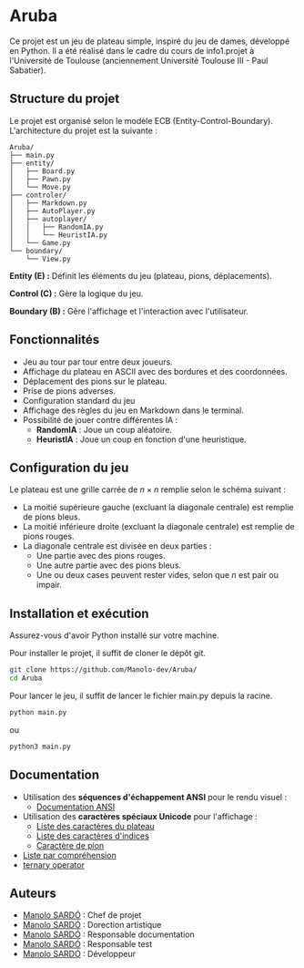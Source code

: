 # Aruba

Ce projet est un jeu de plateau simple, inspiré du jeu de dames, développé en Python. Il a été réalisé dans le cadre du cours de info1.projet à l'Université de Toulouse (anciennement Université Toulouse III - Paul Sabatier).

## Structure du projet

Le projet est organisé selon le modèle ECB (Entity-Control-Boundary). L'architecture du projet est la suivante :

```
Aruba/
├── main.py
├── entity/
│   ├── Board.py
│   ├── Pawn.py
│   └── Move.py
├── controler/
│   ├── Markdown.py
│   ├── AutoPlayer.py
│   ├── autoplayer/
│   │   ├── RandomIA.py
│   │   └── HeuristIA.py
│   └── Game.py
└── boundary/
    └── View.py
```

**Entity (E) :** Définit les éléments du jeu (plateau, pions, déplacements).

**Control (C) :** Gère la logique du jeu.

**Boundary (B) :** Gère l'affichage et l'interaction avec l'utilisateur.

## Fonctionnalités

- Jeu au tour par tour entre deux joueurs.
- Affichage du plateau en ASCII avec des bordures et des coordonnées.
- Déplacement des pions sur le plateau.
- Prise de pions adverses.
- Configuration standard du jeu
- Affichage des règles du jeu en Markdown dans le terminal.
- Possibilité de jouer contre différentes IA :
  - **RandomIA** : Joue un coup aléatoire.
  - **HeuristIA** : Joue un coup en fonction d'une heuristique.

## Configuration du jeu

Le plateau est une grille carrée de $n\times n$ remplie selon le schéma suivant :
- La moitié supérieure gauche (excluant la diagonale centrale) est remplie de pions bleus.
- La moitié inférieure droite (excluant la diagonale centrale) est remplie de pions rouges.
- La diagonale centrale est divisée en deux parties :
    - Une partie avec des pions rouges.
    - Une autre partie avec des pions bleus.
    - Une ou deux cases peuvent rester vides, selon que $n$ est pair ou impair.

## Installation et exécution

Assurez-vous d'avoir Python installé sur votre machine.

Pour installer le projet, il suffit de cloner le dépôt git.

```bash
git clone https://github.com/Manolo-dev/Aruba/
cd Aruba
```

Pour lancer le jeu, il suffit de lancer le fichier main.py depuis la racine.

```bash
python main.py
```

ou

```bash
python3 main.py
```

## Documentation

- Utilisation des **séquences d'échappement ANSI** pour le rendu visuel :
  - [Documentation ANSI](https://gist.github.com/fnky/458719343aabd01cfb17a3a4f7296797)
- Utilisation des **caractères spéciaux Unicode** pour l'affichage :
  - [Liste des caractères du plateau](https://www.compart.com/fr/unicode/block/U+2500)
  - [Liste des caractères d'indices](https://www.compart.com/fr/unicode/block/U+2070)
  - [Caractère de pion](https://www.compart.com/fr/unicode/U+25CF)
- [Liste par compréhension](https://docs.python.org/3/tutorial/datastructures.html#list-comprehensions)
- [ternary operator](https://docs.python.org/3/reference/expressions.html#conditional-expressions)

## Auteurs

- [Manolo SARDÓ](https://github.com/Manolo-dev) : Chef de projet
- [Manolo SARDÓ](https://github.com/Manolo-dev) : Dorection artistique
- [Manolo SARDÓ](https://github.com/Manolo-dev) : Responsable documentation
- [Manolo SARDÓ](https://github.com/Manolo-dev) : Responsable test
- [Manolo SARDÓ](https://github.com/Manolo-dev) : Développeur